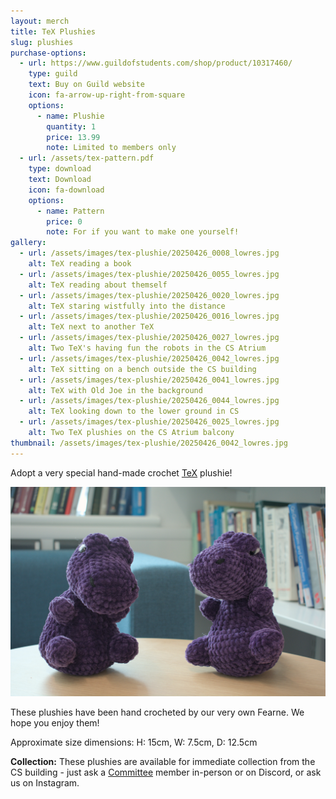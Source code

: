 ```yaml
---
layout: merch
title: TeX Plushies
slug: plushies
purchase-options:
  - url: https://www.guildofstudents.com/shop/product/10317460/
    type: guild
    text: Buy on Guild website
    icon: fa-arrow-up-right-from-square
    options:
      - name: Plushie
        quantity: 1
        price: 13.99
        note: Limited to members only
  - url: /assets/tex-pattern.pdf
    type: download
    text: Download
    icon: fa-download
    options:
      - name: Pattern
        price: 0
        note: For if you want to make one yourself!
gallery:
  - url: /assets/images/tex-plushie/20250426_0008_lowres.jpg
    alt: TeX reading a book
  - url: /assets/images/tex-plushie/20250426_0055_lowres.jpg
    alt: TeX reading about themself
  - url: /assets/images/tex-plushie/20250426_0020_lowres.jpg
    alt: TeX staring wistfully into the distance
  - url: /assets/images/tex-plushie/20250426_0016_lowres.jpg
    alt: TeX next to another TeX
  - url: /assets/images/tex-plushie/20250426_0027_lowres.jpg
    alt: Two TeX's having fun the robots in the CS Atrium
  - url: /assets/images/tex-plushie/20250426_0042_lowres.jpg
    alt: TeX sitting on a bench outside the CS building
  - url: /assets/images/tex-plushie/20250426_0041_lowres.jpg
    alt: TeX with Old Joe in the background
  - url: /assets/images/tex-plushie/20250426_0044_lowres.jpg
    alt: TeX looking down to the lower ground in CS
  - url: /assets/images/tex-plushie/20250426_0025_lowres.jpg
    alt: Two TeX plushies on the CS Atrium balcony
thumbnail: /assets/images/tex-plushie/20250426_0042_lowres.jpg
---
```


Adopt a very special hand-made crochet [TeX](/tex) plushie!

![Two TeX plushies together](/assets/images/tex-plushie/20250426_0004_lowres.jpg)

These plushies have been hand crocheted by our very own Fearne. We hope you enjoy them!

Approximate size dimensions: H: 15cm, W: 7.5cm, D: 12.5cm

**Collection:** These plushies are available for immediate collection from the CS building -
just ask a [Committee](/committee) member in-person or on Discord, or ask us on Instagram.
